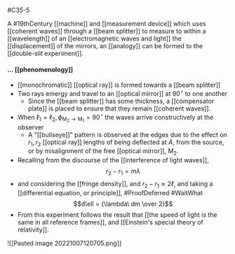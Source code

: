 #C35-5

A #19thCentury [[machine]] and [[measurement device]] which uses [[coherent waves]] through a [[beam splitter]] to measure to within a [[wavelength]] of an [[electromagnetic waves and light]] the [[displacement]] of the mirrors, an [[analogy]] can be formed to the [[double-slit experiment]].

#### ... [[phenomenology]]
- [[monochromatic]] [[optical ray]] is formed towards a [[beam splitter]]
- Two rays emergy and travel to an [[optical mirror]] at $90^\circ$ to one another
	- Since the [[beam splitter]] has some thickness, a [[compensator plate]] is placed to ensure that they remain [[coherent waves]].
- When $\ell_1 = \ell_2, \phi_{\text{M}_2 \rightarrow \text{M}_1}=90^\circ$ the waves arrive constructively at the observer
	- A "[[bullseye]]" pattern is observed at the edges due to the effect on $r_1, r_2$ [[optical ray]] lengths of being deflected at $A$, from the source, or by misalignment of the free [[optical mirror]], $\text{M}_2$.
- Recalling from the discourse of the [[interference of light waves]], $$r_2-r_1=m\lambda$$
- and considering the [[fringe density]], and $r_2-r_1 \approx 2\ell$, and taking a [[differential equation, or principle]], #ProofDeferred #WaitWhat  $$d\ell = {\lambda\  dm \over 2}$$
- From this experiment follows the result that [[the speed of light is the same in all reference frames]], and [[Einstein's special theory of relativity]].


![[Pasted image 20221007120705.png]]